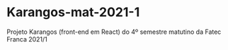 # Karangos-mat-2021-1
Projeto Karangos (front-end em React) do 4º semestre matutino da Fatec Franca 2021/1
